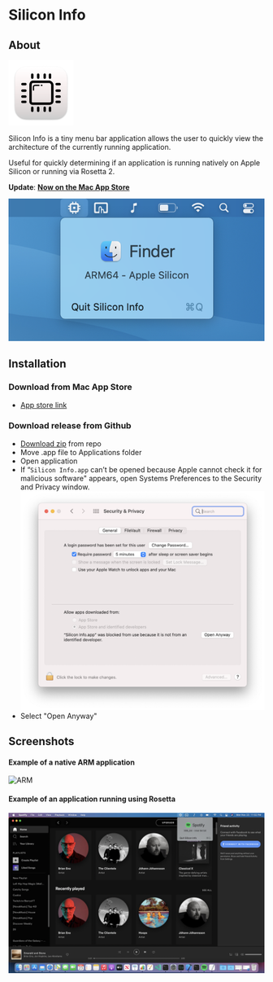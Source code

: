 # Silicon Info

## About
![Icon](images/Icon-128.png)

Silicon Info is a tiny menu bar application allows the user to quickly view the architecture of the currently running application.

Useful for quickly determining if an application is running natively on Apple Silicon or running via Rosetta 2.

**Update**: [**Now on the Mac App Store**](https://apps.apple.com/us/app/silicon-info/id1542271266)

![ARM](images/window.png)


## Installation
### Download from Mac App Store
- [App store link](https://apps.apple.com/us/app/silicon-info/id1542271266)

### Download release from Github
- [Download zip](https://github.com/billycastelli/Silicon-Info/releases/download/1.0.2/Silicon.Info.app.zip) from repo
- Move .app file to Applications folder
- Open application
- If “`Silicon Info.app` can’t be opened because Apple cannot check it for malicious software" appears, open Systems Preferences to the Security and Privacy window.
![ARM](images/security.png)
- Select "Open Anyway"

## Screenshots
#### Example of a native ARM application
![ARM](images/arm-example.png)

#### Example of an application running using Rosetta
![x86](images/x86-example.png)

